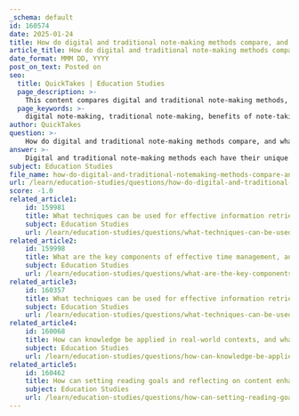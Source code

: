 ```yaml
---
_schema: default
id: 160574
date: 2025-01-24
title: How do digital and traditional note-making methods compare, and what are the benefits of each?
article_title: How do digital and traditional note-making methods compare, and what are the benefits of each?
date_format: MMM DD, YYYY
post_on_text: Posted on
seo:
  title: QuickTakes | Education Studies
  page_description: >-
    This content compares digital and traditional note-making methods, discussing their benefits and shortcomings, and how they impact learning experiences.
  page_keywords: >-
    digital note-making, traditional note-making, benefits of note-taking, learning methods, retention, memory, active engagement, distractions, multimedia integration, collaboration, organization, cognitive engagement, learning styles, hybrid approach
author: QuickTakes
question: >-
    How do digital and traditional note-making methods compare, and what are the benefits of each?
answer: >-
    Digital and traditional note-making methods each have their unique advantages and disadvantages, which can significantly impact a student's learning experience. Here’s a detailed comparison of both methods:\n\n### Traditional Note-Making (Pen and Paper)\n\n**Benefits:**\n1. **Improved Retention and Memory**: Research indicates that handwriting notes stimulates areas of the brain responsible for memory and understanding. Handwritten notes have been shown to enhance long-term memory retention compared to digital notes. This is largely due to the cognitive engagement involved in the physical act of writing, which helps in encoding information more effectively.\n   \n2. **Active Learning**: The process of summarizing and organizing information while writing promotes active engagement with the material. This engagement can lead to a deeper understanding of the content.\n\n3. **Fewer Distractions**: Traditional note-taking minimizes distractions that often accompany digital devices, such as notifications from social media or other applications.\n\n4. **Personalization**: Students can easily highlight key points, draw diagrams, and add personal insights, making their notes a tailored learning resource.\n\n### Digital Note-Making\n\n**Benefits:**\n1. **Speed and Efficiency**: Digital note-taking allows for faster typing, which can be beneficial in fast-paced lecture environments. It also enables easy editing and reorganization of notes, which can enhance the learning process.\n\n2. **Accessibility and Organization**: Digital notes can be synchronized across multiple devices, making them accessible anywhere. They often come with features that allow for easy searchability and organization, which can save time when reviewing material.\n\n3. **Multimedia Integration**: Digital tools often allow users to incorporate multimedia elements such as images, videos, and links, which can enrich the learning experience and provide additional context to the notes.\n\n4. **Collaboration**: Many digital note-taking applications facilitate collaboration, allowing students to share notes and work together on projects in real-time.\n\n### Conclusion\n\nIn summary, traditional note-making is often more effective for retention and understanding due to the cognitive engagement it fosters. In contrast, digital note-making offers convenience, speed, and organizational benefits. The choice between the two methods ultimately depends on individual learning styles and preferences. Some students may find a hybrid approach—using both methods in different contexts—works best for them. \n\nFinding the right note-taking strategy is crucial for effective learning, and students are encouraged to experiment with both methods to determine which one enhances their academic performance the most.
subject: Education Studies
file_name: how-do-digital-and-traditional-notemaking-methods-compare-and-what-are-the-benefits-of-each.md
url: /learn/education-studies/questions/how-do-digital-and-traditional-notemaking-methods-compare-and-what-are-the-benefits-of-each
score: -1.0
related_article1:
    id: 159981
    title: What techniques can be used for effective information retrieval, and how can students evaluate sources?
    subject: Education Studies
    url: /learn/education-studies/questions/what-techniques-can-be-used-for-effective-information-retrieval-and-how-can-students-evaluate-sources
related_article2:
    id: 159998
    title: What are the key components of effective time management, and how do they contribute to academic success?
    subject: Education Studies
    url: /learn/education-studies/questions/what-are-the-key-components-of-effective-time-management-and-how-do-they-contribute-to-academic-success
related_article3:
    id: 160357
    title: What techniques can be used for effective information retrieval, and how can sources be evaluated?
    subject: Education Studies
    url: /learn/education-studies/questions/what-techniques-can-be-used-for-effective-information-retrieval-and-how-can-sources-be-evaluated
related_article4:
    id: 160068
    title: How can knowledge be applied in real-world contexts, and what role do problem-solving skills play?
    subject: Education Studies
    url: /learn/education-studies/questions/how-can-knowledge-be-applied-in-realworld-contexts-and-what-role-do-problemsolving-skills-play
related_article5:
    id: 160462
    title: How can setting reading goals and reflecting on content enhance reading comprehension?
    subject: Education Studies
    url: /learn/education-studies/questions/how-can-setting-reading-goals-and-reflecting-on-content-enhance-reading-comprehension
---
```


&nbsp;